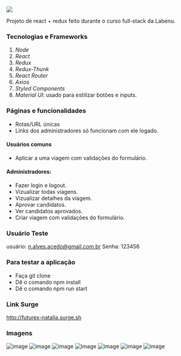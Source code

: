 <div>
  <img src="https://user-images.githubusercontent.com/56961021/89186702-8b671c80-d572-11ea-876a-58d9e0b6a479.png"/>
  <br>
  <p> Projeto de react + redux feito durante o curso full-stack da Labenu.</p>
</div>


### Tecnologias e Frameworks
1. *Node*
2. *React*
3. *Redux*
4. *Redux-Thunk*
5. *React Router* 
6. *Axios*
7. *Styled Components*
8. *Material UI*: usado para estilizar botões e inputs.


### Páginas e funcionalidades
- Rotas/URL únicas
- Links dos administradores só funcionam com ele logado.

#### Usuários comuns
- Aplicar a uma viagem com validações do formulário.

#### Administradores: 
- Fazer login e logout.
- Vizualizar todas viagens.
- Vizualizar detalhes da viagem.
- Aprovar candidatos.
- Ver candidatos aprovados.
- Criar viagem com validações do formulário.

### Usuário Teste
usuário: n.alves.acedo@gmail.com.br
Senha: 123456

### Para testar a aplicação
- Faça git clone
- Dê o comando npm install
- Dê o comando npm run start


### Link Surge
http://futurex-natalia.surge.sh

### Imagens
![image](https://user-images.githubusercontent.com/56961021/80289856-e25d8a00-8717-11ea-8bdb-240f966fed8f.png)
![image](https://user-images.githubusercontent.com/56961021/80289863-e7bad480-8717-11ea-8034-c601d82fbc6f.png)
![image](https://user-images.githubusercontent.com/56961021/80289885-04efa300-8718-11ea-8760-83b9937ea680.png)
![image](https://user-images.githubusercontent.com/56961021/80289895-18027300-8718-11ea-9969-4148653a7eeb.png)
![image](https://user-images.githubusercontent.com/56961021/80289973-a676f480-8718-11ea-8b9a-217b2f2911ba.png)
![image](https://user-images.githubusercontent.com/56961021/80289902-23559e80-8718-11ea-8103-22b53b48bb90.png)
![image](https://user-images.githubusercontent.com/56961021/80289911-2f416080-8718-11ea-8a76-6d4bca433472.png)

